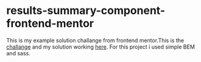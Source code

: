 # results-summary-component-frontend-mentor

This is my example solution challange from frontend mentor.This is the [challange](https://www.frontendmentor.io/challenges/results-summary-component-CE_K6s0maV) and my solution working [here](https://monumental-palmier-33ad95.netlify.app/). For this project i used simple BEM and sass.

